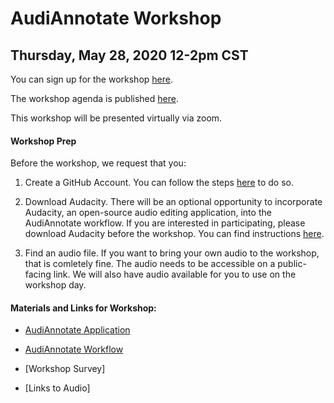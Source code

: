 # AudiAnnotate Workshop 
## Thursday, May 28, 2020 12-2pm CST

You can sign up for the workshop [here](https://docs.google.com/forms/d/e/1FAIpQLSeO-Rf_QeqYDB6KXKhqwwvYYzCkKUJ8fs9Fg7Ysv5lBdrI_Vw/viewform?usp=sf_link). 

The workshop agenda is published [here](agenda.md).

This workshop will be presented virtually via zoom.

#### Workshop Prep
Before the workshop, we request that you: 

1. Create a GitHub Account. You can follow the steps [here](https://github.com/account/organizations/new?plan=free&ref_cta=Create%2520a%2520free%2520organization&ref_loc=topcarousel&ref_page=%2Fpricing) to do so. 

2. Download Audacity. There will be an optional opportunity to incorporate Audacity, an open-source audio editing application, into the AudiAnnotate workflow. If you are interested in participating, please download Audacity before the workshop. You can find instructions [here](workflow.md).

3. Find an audio file. If you want to bring your own audio to the workshop, that is comletely fine. The audio needs to be accessible on a public-facing link. We will also have audio available for you to use on the workshop day. 


#### Materials and Links for Workshop: 

* [AudiAnnotate Application](http://audiannotate.brumfieldlabs.com/)

* [AudiAnnotate Workflow](workflow.md)

* [Workshop Survey]

* [Links to Audio]






